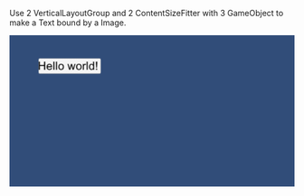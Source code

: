 Use 2 VerticalLayoutGroup and 2 ContentSizeFitter with 3 GameObject to make a Text bound by a Image.

![record](record.gif)